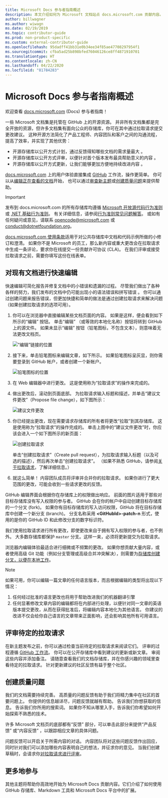 ```yaml
---
title: Microsoft Docs 参与者指南概述
description: 本文介绍如何为 Microsoft 文档站点 docs.microsoft.com 贡献内容。
author: billwagner
ms.author: wiwagn
ms.date: 02/19/2019
ms.topic: contributor-guide
ms.prod: non-product-specific
ms.custom: external-contributor-guide
ms.openlocfilehash: 95dadff41bb31e0b34ee34f85ae47708297954f1
ms.sourcegitcommit: cfba5ad25b898bfed76046126ce8ff4871910701
ms.translationtype: HT
ms.contentlocale: zh-CN
ms.lasthandoff: 04/22/2020
ms.locfileid: "81784283"
---
```

# <a name="microsoft-docs-contributor-guide-overview"></a>Microsoft Docs 参与者指南概述

欢迎查看 [docs.microsoft.com](https://docs.microsoft.com) (Docs) 参与者指南！

一些 Microsoft 文档集是托管在 GitHub 上的开源资源。 并非所有文档集都是完全开放的资源，但许多文档集有面向公众的存储库，你可在其中通过拉取请求提交更改建议。 这种开源方法简化了产品工程师、内容团队和客户之间的沟通流程，提高了效率，并实现了其他优势：

- 开源存储库以公开方式计划，通过反馈得知哪些文档的需求量最大  。
- 开源存储库以公开方式评审，以便针对首个版本发布最具帮助意义的内容  。
- 开源存储库以公开方式更新，让我们能够更加方便地持续改进内容  。

[docs.microsoft.com](https://docs.microsoft.com) 上的用户体验直接集成 [GitHub](https://github.com) 工作流，操作更简单。 你可以从[编辑正在查看的文档](#quick-edits-to-existing-documents)开始， 也可以通过[审查新主题](#review-open-prs)或[创建质量问题](#create-quality-issues)来提供帮助。

> [!IMPORTANT]
> 发布到 docs.microsoft.com 的所有存储库均遵循 [Microsoft 开放源代码行为准则](https://opensource.microsoft.com/codeofconduct/)或 [.NET 基础行为准则](https://dotnetfoundation.org/code-of-conduct)。 有关详细信息，请参阅[行为准则常见问题解答](https://opensource.microsoft.com/codeofconduct/faq/)。 或如有任何疑问或意见，请联系 [opencode@microsoft.com](mailto:opencode@microsoft.com) 或 [conduct@dotnetfoundation.org](mailto:conduct@dotnetfoundation.org)。<br>
>
> [docs.microsoft.com 使用条款](https://docs.microsoft.com/legal/termsofuse)适用于对公共存储库中文档和代码示例所做的小修订和澄清。 如果你不是 Microsoft 的员工，那么新内容或重大更改会在拉取请求中生成一条评论，要求你在线提交一份贡献许可协议 (CLA)。 在我们评审或接受拉取请求之前，需要你填写这份在线表单。

## <a name="quick-edits-to-existing-documents"></a>对现有文档进行快速编辑

快速编辑可简化报告并修复文档中的小错误和遗漏的过程。 尽管我们做出了各种各样的努力，我们发布的文档中仍可能出现小的语法错误和拼写错误  。 你可以通过创建问题来报告错误，但更加快捷和简单的做法是通过创建拉取请求来解决问题（如果创建拉取请求的选项可用）。

1. 你可以在浏览器中直接编辑某些文档页面的内容。 如果是这样，便会看到如下所示的“编辑”  按钮。 单击“编辑”  （或等效的本地化名称）按钮将转到 GitHub 上的源文件。 如果未显示“编辑”  按钮（铅笔图标，不包含文本），则意味着无法更改文档页。

   ![“编辑”链接的位置](./media/index/edit-article.png)

2. 接下来，单击铅笔图标来编辑文章，如下所示。 如果铅笔图标呈灰显，则你需要登录到 GitHub 帐户，或者创建一个新帐户。 

   ![铅笔图标的位置](./media/index/edit-icon.png)


3. 在 Web 编辑器中进行更改。 这是使用称为“拉取请求”的操作来完成的。 

4. 做出更改后，滚动到页面底部。 为拉取请求输入标题和描述，并单击“建议文件更改”（Propose file change），如下图所示： 

   ![建议文件更改](./media/index/submit-pull-request.png)

5. 你已经提出更改，现在需要请求存储库的所有者将更改“拉取”到其存储库。 这是使用称为“拉取请求”的操作完成的。 单击上图中的“建议文件更改”时，你应该会进入一个如下图所示的新页面： 

   ![创建拉取请求](media/index/create-pull-request.png)

   单击“创建拉取请求”（Create pull request），为拉取请求输入标题（以及可选的描述），然后再次单击“创建拉取请求”。   （如果不熟悉 GitHub，请参阅[关于拉取请求](https://help.github.com/en/articles/about-pull-requests)，了解详细信息。）

6. 就这么简单！ 内容团队成员将评审并合并你的拉取请求。 如果你进行了更大范围的更改，可能会收到一些请求更改的反馈。

GitHub 编辑界面会根据你在存储库上的权限做出响应。 前面的图片适用于那些对目标存储库没有写入权限的参与者。 GitHub 会在你的帐户中自动创建目标存储库的一个分叉 (fork)。 如果你有目标存储库的写入访问权限，GitHub 将在目标存储库中创建一个新分支 (branch)。 分支名称采用 **\<GitHubId\>-patch-n** 形式，使用的是你的 GitHub ID 和此修改分支的数字标识符。

我们使用拉取请求进行所有更改，即使更改来自于拥有写入权限的参与者，也不例外。 大多数存储库都保护 `master` 分支。这样一来，必须将更新提交为拉取请求。

浏览器内编辑体验最适合进行细微或不频繁的更改。 如果你想贡献大量内容，或者使用高级 Git 功能（例如分支管理或高级合并冲突解决），则需要为[存储库创建分叉，以便在本地工作](how-to-write-workflows-major.md)。

> [!NOTE]
> 如果可用，你可以编辑一篇文章的任何语言版本，而且根据编辑的类型将出现以下情况： 
> 1. 任何经过批准的语言更改也将用于帮助改进我们的机器翻译引擎
> 2. 任何显著修改文章内容的编辑都将在内部进行处理，以便针对同一文章的英语版本提交更改，从而在获得批准后，将编辑内容本地化为其他语言。
> 你建议的改进不仅会给你自己语言的文章带来正面影响，还会影响其他所有可用语言。

## <a name="review-open-prs"></a>评审待定的拉取请求

在新主题发布之前，你可以通过检查当前待定的拉取请求来阅读它们。 评审的过程遵循 [GitHub 工作流](https://guides.github.com/introduction/flow/)。 你可以在公开存储库中看到建议的更新或新文章。 审阅这些内容并添加备注。 请随意查看我们的文档存储库，并在你感兴趣的领域里查看待定的拉取请求。 针对更新建议的社区反馈有益于整个社区。

## <a name="create-quality-issues"></a>创建质量问题

我们的文档需要持续完善。 高质量的问题反馈有助于我们将精力集中在社区的首要问题上。 你提供的信息越详尽，问题反馈就越有帮助。 告诉我们你想获取的信息。 告诉我们你所用的搜索词。 如果你不知从哪里入手，告诉我们你希望如何开始探索不熟悉的技术。

许多 Microsoft 文档页的底部都有“反馈”  部分，可以单击此部分来提供“产品反馈”  或“内容反馈”  ，以跟踪相应文章的具体问题。

问题反馈可以开启关于所需内容的对话。 内容团队将对这些问题反馈作出回应，同时针对我们可以添加哪些内容表明自己的想法，并征求你的意见。 当我们创建草稿时，会请求你[对拉取请求进行评审](#review-open-prs)。

## <a name="get-more-involved"></a>更多地参与

其他主题将帮助你高效地开始为 Microsoft Docs 贡献内容。它们介绍了如何使用 GitHub 存储库、Markdown 工具和 Microsoft Docs 平台中的扩展。

